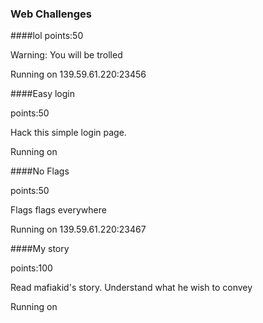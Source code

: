 ### Web Challenges 

####lol 
points:50

Warning: You will be trolled

Running on 139.59.61.220:23456


####Easy login

points:50

Hack this simple login page.

Running on 



####No Flags 

points:50

Flags flags everywhere

Running on 139.59.61.220:23467




####My story

points:100

Read mafiakid's story. Understand what he wish to convey

Running on 




